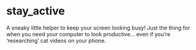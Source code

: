 # stay_active
A sneaky little helper to keep your screen looking busy! Just the thing for when you need your computer to look productive... even if you’re ‘researching’ cat videos on your phone.
